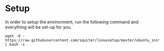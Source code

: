 # Setup
In order to setup the environment, run the following command and everything will
be set-up for you.

```
wget -O - https://raw.githubusercontent.com/squiter/linuxsetup/master/ubuntu_install.sh | bash -s
```
